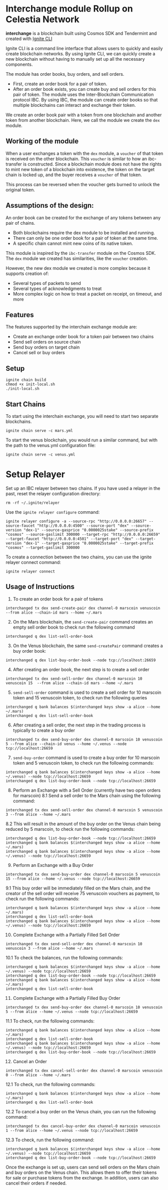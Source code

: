 # Interchange module Rollup on Celestia Network
**interchange** is a blockchain built using Cosmos SDK and Tendermint and created with [Ignite CLI](https://ignite.com/cli)

Ignite CLI is a command line interface that allows users to quickly and easily create blockchain networks. By using Ignite CLI, we can quickly create a new blockchain without having to manually set up all the necessary components.

The module has order books, buy orders, and sell orders.

- First, create an order book for a pair of token.
- After an order book exists, you can create buy and sell orders for this pair of token.
The module uses the Inter-Blockchain Communication protocol IBC. By using IBC, the module can create order books so that multiple blockchains can interact and exchange their token.

We create an order book pair with a token from one blockchain and another token from another blockchain. Here, we call the module we create the `dex` module.

## Working of the module
When a user exchanges a token with the `dex` module, a `voucher` of that token is received on the other blockchain. This `voucher` is similar to how an ibc-transfer is constructed. Since a blockchain module does not have the rights to mint new token of a blockchain into existence, the token on the target chain is locked up, and the buyer receives a `voucher` of that token.

This process can be reversed when the voucher gets burned to unlock the original token.

## Assumptions of the design:

An order book can be created for the exchange of any tokens between any pair of chains.

- Both blockchains require the dex module to be installed and running.
- There can only be one order book for a pair of token at the same time.
- A specific chain cannot mint new coins of its native token.

This module is inspired by the `ibc-transfer` module on the Cosmos SDK. The `dex` module we created has similarities, like the `voucher` creation.

However, the new dex module we created is more complex because it supports creation of:

- Several types of packets to send
- Several types of acknowledgments to treat
- More complex logic on how to treat a packet on receipt, on timeout, and more

## Features
The features supported by the interchain exchange module are:

- Create an exchange order book for a token pair between two chains
- Send sell orders on source chain
- Send buy orders on target chain
- Cancel sell or buy orders

## Setup

```
ignite chain build
chmod +x init-local.sh
./init-local.sh
```

## Start Chains
To start using the interchain exchange, you will need to start two separate blockchains.
```
ignite chain serve -c mars.yml
```
To start the venus blockchain, you would run a similar command, but with the path to the venus.yml configuration file:
```
ignite chain serve -c venus.yml
```

# Setup Relayer
Set up an IBC relayer between two chains. If you have used a relayer in the past, reset the relayer configuration directory:
```
rm -rf ~/.ignite/relayer
```
Use the `ignite relayer configure` command:
```
ignite relayer configure -a --source-rpc "http://0.0.0.0:26657" --source-faucet "http://0.0.0.0:4500" --source-port "dex" --source-version "dex-1" --source-gasprice "0.0000025stake" --source-prefix "cosmos" --source-gaslimit 300000 --target-rpc "http://0.0.0.0:26659" --target-faucet "http://0.0.0.0:4501" --target-port "dex" --target-version "dex-1" --target-gasprice "0.0000025stake" --target-prefix "cosmos" --target-gaslimit 300000
```
To create a connection between the two chains, you can use the ignite relayer connect command:
```
ignite relayer connect
```

## Usage of Instructions
1. To create an order book for a pair of tokens
```
interchanged tx dex send-create-pair dex channel-0 marscoin venuscoin --from alice --chain-id mars --home ~/.mars
```
2. On the Mars blockchain, the `send-create-pair` command creates an empty sell order book to check run the following command
```
interchanged q dex list-sell-order-book
```
3. On the Venus blockchain, the same `send-createPair` command creates a buy order book:
```
interchanged q dex list-buy-order-book --node tcp://localhost:26659
```
4. After creating an order book, the next step is to create a sell order
```
interchanged tx dex send-sell-order dex channel-0 marscoin 10 venuscoin 15  --from alice --chain-id mars --home ~/.mars
```
5. `send-sell-order` command is used to create a sell order for 10 marscoin token and 15 venuscoin token, to check run the following queries
```
interchanged q bank balances $(interchanged keys show -a alice --home ~/.mars)
interchanged q dex list-sell-order-book
```
6. After creating a sell order, the next step in the trading process is typically to create a buy order
```
interchanged tx dex send-buy-order dex channel-0 marscoin 10 venuscoin 5 --from alice --chain-id venus --home ~/.venus --node tcp://localhost:26659
```
7. `send-buy-order` command is used to create a buy order for 10 marscoin token and 5 venuscoin token, to check run the following commands:
```
interchanged q bank balances $(interchanged keys show -a alice --home ~/.venus) --node tcp://localhost:26659
interchanged q dex list-buy-order-book --node tcp://localhost:26659
```
8. Perform an Exchange with a Sell Order (currently have two open orders for marscoin)
8.1 Send a sell order to the Mars chain using the following command:
```
interchanged tx dex send-sell-order dex channel-0 marscoin 5 venuscoin 3 --from alice --home ~/.mars
```
8.2 This will result in the amount of the buy order on the Venus chain being reduced by 5 marscoin, to check run the following commands:
```
interchanged q dex list-buy-order-book --node tcp://localhost:26659
interchanged q bank balances $(interchanged keys show -a alice --home ~/.mars)
interchanged q bank balances $(interchanged keys show -a alice --home ~/.venus) --node tcp://localhost:26659
```
9. Perform an Exchange with a Buy Order
```
interchanged tx dex send-buy-order dex channel-0 marscoin 5 venuscoin 15 --from alice --home ~/.venus --node tcp://localhost:26659
```
9.1 This buy order will be immediately filled on the Mars chain, and the creator of the sell order will receive 75 venuscoin vouchers as payment, to check run the following commands:
```
interchanged q bank balances $(interchanged keys show -a alice --home ~/.mars)
interchanged q dex list-sell-order-book
interchanged q bank balances $(interchanged keys show -a alice --home ~/.venus) --node tcp://localhost:26659
```
10. Complete Exchange with a Partially Filled Sell Order
```
interchanged tx dex send-sell-order dex channel-0 marscoin 10 venuscoin 3 --from alice --home ~/.mars
```
10.1 To check the balances, run the following commands:
```
interchanged q bank balances $(interchanged keys show -a alice --home ~/.venus) --node tcp://localhost:26659
interchanged q dex list-buy-order-book --node tcp://localhost:26659
interchanged q bank balances $(interchanged keys show -a alice --home ~/.mars)
interchanged q dex list-sell-order-book
```
11. Complete Exchange with a Partially Filled Buy Order
```
interchanged tx dex send-buy-order dex channel-0 marscoin 10 venuscoin 5 --from alice --home ~/.venus --node tcp://localhost:26659
```
11.1 To check, run the following commands:
```
interchanged q bank balances $(interchanged keys show -a alice --home ~/.mars)
interchanged q dex list-sell-order-book
interchanged q bank balances $(interchanged keys show -a alice --home ~/.venus) --node tcp://localhost:26659
interchanged q dex list-buy-order-book --node tcp://localhost:26659
```
12. Cancel an Order
```
interchanged tx dex cancel-sell-order dex channel-0 marscoin venuscoin 0 --from alice --home ~/.mars
```
12.1 To check, run the following commands:
```
interchanged q bank balances $(interchanged keys show -a alice --home ~/.mars) 
interchanged q dex list-sell-order-book
```
12.2 To cancel a buy order on the Venus chain, you can run the following command:
```
interchanged tx dex cancel-buy-order dex channel-0 marscoin venuscoin 1 --from alice --home ~/.venus --node tcp://localhost:26659
```
12.3 To check, run the following command:
```
interchanged q bank balances $(interchanged keys show -a alice --home ~/.venus) --node tcp://localhost:26659
interchanged q dex list-buy-order-book --node tcp://localhost:26659
```

Once the exchange is set up, users can send sell orders on the Mars chain and buy orders on the Venus chain. This allows them to offer their tokens for sale or purchase tokens from the exchange. In addition, users can also cancel their orders if needed.
